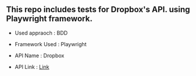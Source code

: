 
## This repo includes tests for Dropbox's API. using Playwright framework.

- Used appraoch   : BDD

- Framework Used  : Playwright

- API Name        : Dropbox

- API Link        : [Link](https://github.com/dropbox/dropbox-api-v2-explorer)